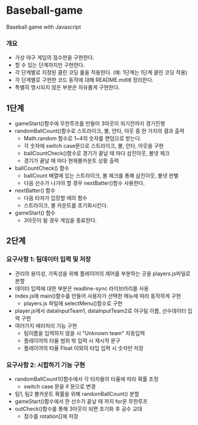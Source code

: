 # Baseball-game

Baseball game with Javascript

### 개요

- 가상 야구 게임의 점수판을 구현한다.
- 할 수 있는 단계까지만 구현한다.
- 각 단계별로 지정된 클린 코딩 룰을 적용한다. (예: 1단계는 1단계 클린 코딩 적용)
- 각 단계별로 구현한 코드 동작에 대해 README.md에 정리한다.
- 특별히 명시되지 않은 부분은 자유롭게 구현한다.

## 1단계

- gameStart()함수에 무한루프를 만들어 3아웃이 되기전까지 경기진행
- randomBallCount()함수로 스트라이크, 볼, 안타, 아웃 중 한 가지의 결과 출력
  - Math.random 함수로 1~4의 숫자를 랜덤으로 받는다.
  - 각 숫자에 switch case문으로 스트라이크, 볼, 안타, 아웃을 구현
  - ballCountCheck()함수로 경기가 끝날 때 마다 삼진아웃, 볼넷 체크
  - 경기가 끝날 때 마다 현재볼카운트 상황 출력
- ballCountCheck() 함수
  - ballCount 배열에 있는 스트라이크, 볼 체크를 통해 삼진아웃, 볼넷 판별
  - 다음 선수가 나가야 할 경우 nextBatter()함수 사용한다.
- nextBatter() 함수
  - 다음 타자가 입장할 때의 함수
  - 스트라이크, 볼 카운트를 초기화시킨다.
- gameStart() 함수
  - 3아웃이 될 경우 게임을 종료한다.

## 2단계

### 요구사항 1: 팀데이터 입력 및 저장

- 관리의 용이성, 가독성을 위해 플레이어의 제어를 부분하는 곳을 players.js파일로 분할
- 데이터 입력에 대한 부분은 readline-sync 라이브러리를 사용
- index.js에 main()함수를 만들어 사용자가 선택한 메뉴에 따라 동작하게 구현
  - players.js 파일에 selectMenu()함수로 구현
- player.js에서 dataInputTeam1, dataInputTeam2로 야구팀 이름, 선수데이터 입력 구현
- 여러가지 에러처리 기능 구현
  - 팀이름을 입력하지 않을 시 "Unknown team" 자동입력
  - 플레이어의 타율 범위 밖 입력 시 재시작 문구
  - 플레이어의 타율 Float 이외의 타입 입력 시 숫자만 저장

### 요구사항 2: 시합하기 기능 구현

- randomBallCount1()함수에서 각 타자들의 타율에 따라 확률 조정
  - switch case 문을 if 문으로 변경
- 팀1, 팀2 볼카운트 확률을 위해 randomBallCount() 분할
- gameStart()함수에서 한 선수가 끝날 때 까지 for문 무한루프
- outCheck()함수를 통해 3아웃이 되면 초기화 후 공수 교대
  - 점수를 rotation[]에 저장
